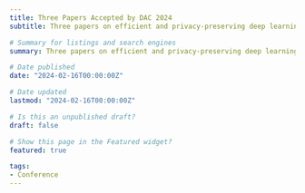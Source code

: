 ```yaml
---
title: Three Papers Accepted by DAC 2024
subtitle: Three papers on efficient and privacy-preserving deep learning are accpeted by DAC'2024.

# Summary for listings and search engines
summary: Three papers on efficient and privacy-preserving deep learning are accepted by DAC'2023 as regular papers, includin "Alchemist\&#58; A Unified Accelerator Architecture for Cross-Scheme Fully Homomorphic Encryption", "FastQuery{:} Communication-efficient Embedding Table Query for Private LLMs inference", and "MoteNN{:} Memory Optimization via Fine-grained Scheduling for Deep Neural Networks on Tiny Devices".

# Date published
date: "2024-02-16T00:00:00Z"

# Date updated
lastmod: "2024-02-16T00:00:00Z"

# Is this an unpublished draft?
draft: false

# Show this page in the Featured widget?
featured: true

tags:
- Conference
---
```


